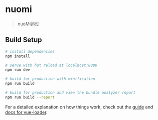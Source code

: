 # nuomi

> nuoMi运动

## Build Setup

``` bash
# install dependencies
npm install

# serve with hot reload at localhost:8080
npm run dev

# build for production with minification
npm run build

# build for production and view the bundle analyzer report
npm run build --report
```

For a detailed explanation on how things work, check out the [guide](http://vuejs-templates.github.io/webpack/) and [docs for vue-loader](http://vuejs.github.io/vue-loader).

<!-- 

# 问请问完全2018/09/24开始 ---

# 内容区域 92% 居中

#内容 16px margin 
padding 16px

 -->